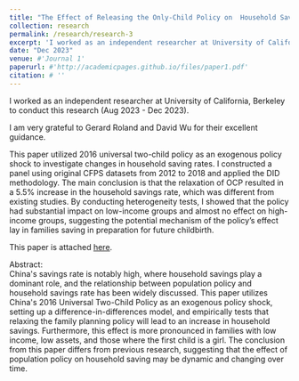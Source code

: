 ```yaml
---
title: "The Effect of Releasing the Only-Child Policy on  Household Saving in China: Evidence and Mechanisms"
collection: research
permalink: /research/research-3
excerpt: 'I worked as an independent researcher at University of California, Berkeley to conduct this research (Aug 2023 - Dec 2023). This paper is attached as a writing sample.'
date: "Dec 2023"
venue: #'Journal 1'
paperurl: #'http://academicpages.github.io/files/paper1.pdf'
citation: # ''
---
```


I worked as an independent researcher at University of California, Berkeley to conduct this research (Aug 2023 - Dec 2023).  

I am very grateful to Gerard Roland and David Wu for their excellent guidance.  

This paper utilized 2016 universal two-child policy as an exogenous policy shock to investigate changes in household saving rates. I constructed a panel using original CFPS datasets from 2012 to 2018 and applied the DID methodology. The main conclusion is that the relaxation of OCP resulted in a 5.5% increase in the household savings rate, which was different from existing studies. By conducting heterogeneity tests, I showed that the policy had substantial impact on low-income groups and almost no effect on high-income groups, suggesting the potential mechanism of the policy’s effect lay in families saving in preparation for future childbirth.  

This paper is attached [here](../assets/OCP.pdf).  

Abstract:  
China's savings rate is notably high, where household savings play a dominant role, and the relationship between population policy and household savings rate has been widely discussed. This paper utilizes China's 2016 Universal Two-Child Policy as an exogenous policy shock, setting up a difference-in-differences model, and empirically tests that relaxing the family planning policy will lead to an increase in household savings. Furthermore, this effect is more pronounced in families with low income, low assets, and those where the first child is a girl. The conclusion from this paper differs from previous research, suggesting that the effect of population policy on household saving may be dynamic and changing over time.